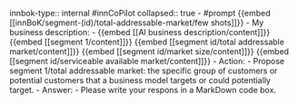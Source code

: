 innbok-type:: internal
#innCoPilot
collapsed:: true
	- #prompt {{embed [[innBoK/segment-(id)/total-addressable-market/few shots]]}}
		- My business description:
		- {{embed [[AI business description/content]]}} {{embed [[segment 1/content]]}} {{embed [[segment id/total addressable market/content]]}} {{embed [[segment id/market size/content]]}} {{embed [[segment id/serviceable available market/content]]}}
		- Action:
		- Propose segment 1/total addressable market: the specific group of customers or potential customers that a business model targets or could potentially target.
		- Answer:
		- Please write your respons in a MarkDown code box.




